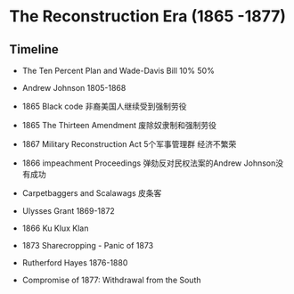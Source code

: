 
# The Reconstruction Era (1865 -1877)


## Timeline
- The Ten Percent Plan and Wade-Davis Bill 10%  50%

- Andrew Johnson 1805-1868
- 1865 Black code 非裔美国人继续受到强制劳役
- 1865 The Thirteen Amendment 废除奴隶制和强制劳役
- 1867 Military Reconstruction Act   5个军事管理群 经济不繁荣
- 1866 impeachment Proceedings 弹劾反对民权法案的Andrew Johnson没有成功
- Carpetbaggers and Scalawags 皮条客
- Ulysses Grant 1869-1872
- 1866 Ku Klux Klan
- 1873 Sharecropping - Panic of 1873
- Rutherford Hayes 1876-1880
- Compromise of 1877: Withdrawal from the South





<!--stackedit_data:
eyJoaXN0b3J5IjpbLTE2MTUzODUwMjIsNjgxMTgwNDQ2XX0=
-->